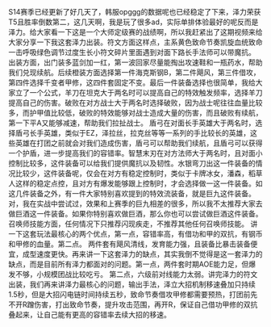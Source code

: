   S14赛季已经更新了好几天了，韩服opggg的数据呢也已经稳定了下来，泽力荣获T5且胜率倒数第二，这几天啊，我是玩了很多ad，实际单排体验最好的呢反而是泽力。给大家看一下这是一个大师定级赛的战绩啊，所以我赶紧出了这期视频来给大家分享一下我这套泽力出装。符文方面这样点，主系黄色致命节奏凯旋血统致命一击呼吸绿色调节过度生长小符文碎片里面遇到对面下路长手法师可以带魔抗。
  出装方面，出门装多蓝剑加一红，第一波回家尽量能掏出攻速鞋和一瓶药水，帮助我们兑现续航。后续橙装方面选择第一件海克斯钢B，第二件飓风，第三件借攻，第四件选择千变者甲修，这四件套固定不变。最后一件装备选择也很简单，我给大家立了一个公式，羊刀在坦克大于两名时可以提高自己的特效触发频率，选择羊刀提高自己的伤害。破败在对方战士大于两名时选择破败，因为战士呢往往血量比较多，而护甲值比较低，破败的特效能够对战士造成大量的伤害，而且破败有续航，第一下平A又能够减速，帮助我们拉扯战士。
  盾弓在对面长手英雄大于两名时，选择盾弓长手英雄，类似于EZ，泽拉丝，拉克丝等等一系列的手比较长的英雄，这些英雄在打团之前就会对我们造成伤害，盾弓可以帮助我们续航，且盾弓可以获得一个护盾，进一步提高我们的容错率。智慧末刃在对方法师大于两名时，且对面小控制比较多，这件装备可以给我们提供魔抗以及韧性。水银弯刀出这一件装备的情况比较少，这件装备呢，仅会在对方有稳定控制时，类似于卡牌冰女，潘森，稻草人这样的稳定点控，且对方有爆发能够跟上控制时，才会选择做一这一件装备。如这几件装备之外，有一件大家特别喜欢提到的特效流装备，就是巨九这件装备。
  对，我在实战中尝试过，效果和上赛季的巨九相差的很多，所以我不太推荐大家去做巨酒这一件装备。如果你特别喜欢做巨酒，那么你也可以尝试做巨酒这件装备。召唤师技能方面，任何情况下只推荐闪现疾走，不推荐其他任何召唤师技能。
  讲一下这套玩法最核心的两个优点，第一点，容错率高，有借功和甲的双抗，有钢币和甲修的血量。第二点。
  两件套有飓风清线，发育能力强，且装备比暴击装备便宜，成型速度更快。再来讲一下这套泽力的缺点，其实我倒不觉得是这一套泽力的缺点，而是目前所有泽力都面对的问题。第一点，两件套时期AOE能力足，但爆发不够，小规模团战比较吃亏。
  第二点，六级前对线能力太弱。讲完泽力的符文出装，我们再来讲泽力最核心的问题，输出手法，泽立大招机制移速叠加只持续1.5秒，但是大招闪电链时间持续五秒，致命节奏借攻甲修都需要预热，打团前先不开R蹭伤害，打出致命节奏，提升攻击范围，再开R，保证自己借功甲修的双抗叠起来，让自己能有更高的容错率去续大招的移速。
 